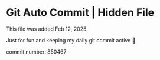 # Git Auto Commit | Hidden File

This file was added Feb 12, 2025

Just for fun and keeping my daily git commit active 🤪

commit number: 850467
